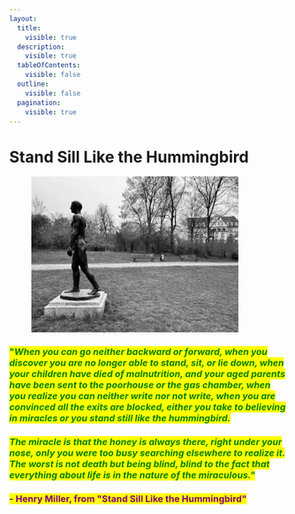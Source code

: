 ```yaml
---
layout:
  title:
    visible: true
  description:
    visible: true
  tableOfContents:
    visible: false
  outline:
    visible: false
  pagination:
    visible: true
---
```


# Stand Sill Like the Hummingbird

<figure><img src="../../../.gitbook/assets/pexels-mia-stein-20813459.jpg" alt="" width="375"><figcaption></figcaption></figure>

### <mark style="color:green;">"</mark>_<mark style="color:green;">**When you can go neither backward or forward, when you discover you are no longer able to stand,  sit, or lie down, when your children have died of malnutrition, and your aged parents have been sent to the poorhouse or the gas chamber, when you realize you can neither write nor not write, when you are convinced all the exits are blocked, either you take to believing in miracles or you stand still like the hummingbird.**</mark>_&#x20;

### _<mark style="color:green;">**The miracle is that the honey is always there, right under your nose, only you were too busy searching elsewhere to realize it. The worst is not death but being blind, blind to the fact that everything about life is in the nature of the miraculous."**</mark>_

### <mark style="color:purple;">**- Henry Miller, from "Stand Sill Like the Hummingbird"**</mark>
